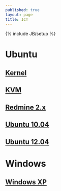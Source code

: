 ```yaml
---
published: true
layout: page
title: ICT
---
```


{% include JB/setup %}

# Ubuntu

## [Kernel](/ubuntu/kernel)
## [KVM](/ubuntu/kvm)
## [Redmine 2.x](/ubuntu/redmine)
## [Ubuntu 10.04](/ubuntu/ubuntu-10.04)
## [Ubuntu 12.04](/ubuntu/ubuntu-12.04)

# Windows

## [Windows XP](/windows/winxp)
